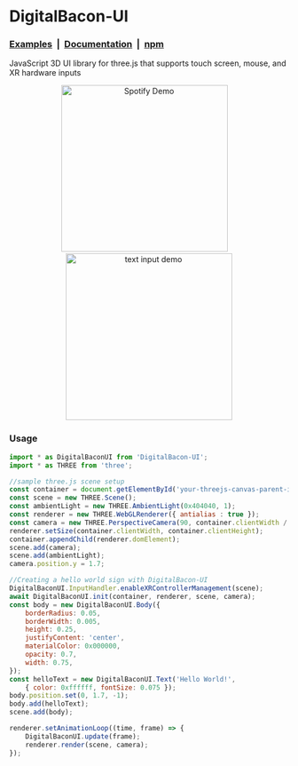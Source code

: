 # DigitalBacon-UI
### [Examples](https://tbd.com/) &nbsp;|	&nbsp;[Documentation](https://github.com/kalegd/DigitalBacon-UI/blob/main/docs/DigitalBacon-UI.md)	&nbsp;|	&nbsp;[npm](https://www.npmjs.com/package/digitalbacon-ui)

JavaScript 3D UI library for three.js that supports touch screen, mouse, and XR hardware inputs


<p align="center"><img src="/images/readme-text-input.gif" title="Spotify Demo" height="300"> &nbsp;&nbsp;&nbsp;<img src="/images/readme-spotify.gif" title="text input demo" height="300"></p>

### Usage
```javascript
import * as DigitalBaconUI from 'DigitalBacon-UI';
import * as THREE from 'three';

//sample three.js scene setup
const container = document.getElementById('your-threejs-canvas-parent-id');
const scene = new THREE.Scene();
const ambientLight = new THREE.AmbientLight(0x404040, 1);
const renderer = new THREE.WebGLRenderer({ antialias : true });
const camera = new THREE.PerspectiveCamera(90, container.clientWidth / container.clientHeight, 0.1, 1000);
renderer.setSize(container.clientWidth, container.clientHeight);
container.appendChild(renderer.domElement);
scene.add(camera);
scene.add(ambientLight);
camera.position.y = 1.7;

//Creating a hello world sign with DigitalBacon-UI
DigitalBaconUI.InputHandler.enableXRControllerManagement(scene);
await DigitalBaconUI.init(container, renderer, scene, camera);
const body = new DigitalBaconUI.Body({
    borderRadius: 0.05,
    borderWidth: 0.005,
    height: 0.25,
    justifyContent: 'center',
    materialColor: 0x000000,
    opacity: 0.7,
    width: 0.75,
});
const helloText = new DigitalBaconUI.Text('Hello World!',
    { color: 0xffffff, fontSize: 0.075 });
body.position.set(0, 1.7, -1);
body.add(helloText);
scene.add(body);

renderer.setAnimationLoop((time, frame) => {
    DigitalBaconUI.update(frame);
    renderer.render(scene, camera);
});
```

